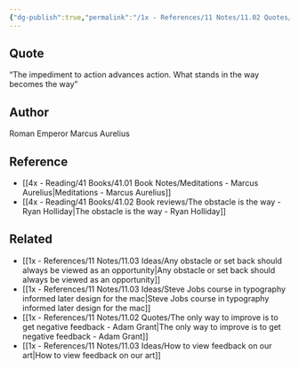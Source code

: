 ```yaml
---
{"dg-publish":true,"permalink":"/1x - References/11 Notes/11.02 Quotes/What stands in the way becomes the way - Marcus Aurelius/","title":"What stands in the way becomes the way - Marcus Aurelius","created":"2023-08-06T13:30:29.808+03:00","updated":"2024-02-14T20:18:36.429+03:00"}
---
```



## Quote
“The impediment to action advances action. What stands in the way becomes the way”

## Author
Roman Emperor Marcus Aurelius

## Reference
- [[4x - Reading/41 Books/41.01 Book Notes/Meditations - Marcus Aurelius\|Meditations - Marcus Aurelius]]
- [[4x - Reading/41 Books/41.02 Book reviews/The obstacle is the way - Ryan Holliday\|The obstacle is the way - Ryan Holliday]]

## Related
- [[1x - References/11 Notes/11.03 Ideas/Any obstacle or set back should always be viewed as an opportunity\|Any obstacle or set back should always be viewed as an opportunity]]
- [[1x - References/11 Notes/11.03 Ideas/Steve Jobs course in typography informed later design for the mac\|Steve Jobs course in typography informed later design for the mac]]
- [[1x - References/11 Notes/11.02 Quotes/The only way to improve is to get negative feedback - Adam Grant\|The only way to improve is to get negative feedback - Adam Grant]]
- [[1x - References/11 Notes/11.03 Ideas/How to view feedback on our art\|How to view feedback on our art]]